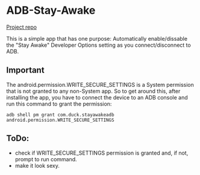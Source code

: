 # ADB-Stay-Awake 
[Project repo](https://github.com/projectdelta6/ADB-Stay-Awake)

This is a simple app that has one purpose: Automatically enable/dissable the "Stay Awake" Developer Options setting as you connect/disconnect to ADB.

## Important

The android.permission.WRITE_SECURE_SETTINGS is a System permission that is not granted to any non-System app.
So to get around this, after installing the app, you have to connect the device to an ADB console and run this command to grant the permission:
```
adb shell pm grant com.duck.stayawakeadb android.permission.WRITE_SECURE_SETTINGS
```

## ToDo:
* check if WRITE_SECURE_SETTINGS permission is granted and, if not, prompt to run command.
* make it look sexy.
